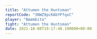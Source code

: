 ```yaml
---
title: "Attumen the Huntsman"
reportCode: "3NWZ9pcKAbYPfqxC"
player: "Bøømbita"
fight: "Attumen the Huntsman"
date: 2021-10-08T19:17:48.190000+00:00
---
```

